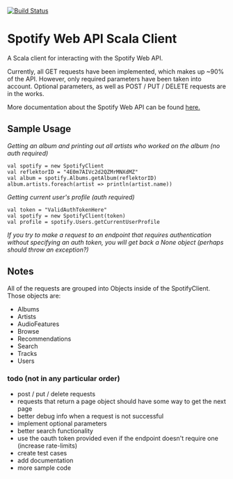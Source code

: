 [![Build Status](https://travis-ci.org/Jakeway/spotify-web-api-scala.svg?branch=master)](https://travis-ci.org/Jakeway/spotify-web-api-scala)

# Spotify Web API Scala Client 

A Scala client for interacting with the Spotify Web API.

Currently, all GET requests have been implemented, which makes up ~90% of the API. However, only required parameters have
been taken into account. Optional parameters, as well as POST / PUT / DELETE requests are in the works.

More documentation about the Spotify Web API can be found [here.](https://developer.spotify.com/web-api/)

## Sample Usage

_Getting an album and printing out all artists who worked on the album (no auth required)_
```
val spotify = new SpotifyClient
val reflektorID = "4E0m7AIVc2d2QZMrMNXdMZ"
val album = spotify.Albums.getAlbum(reflektorID)
album.artists.foreach(artist => println(artist.name))
```

_Getting current user's profile (auth required)_
```
val token = "ValidAuthTokenHere"
val spotify = new SpotifyClient(token)
val profile = spotify.Users.getCurrentUserProfile
```
_If you try to make a request to an endpoint that requires authentication without specifying an auth token, you will get back a None object (perhaps should throw an exception?)_

## Notes

All of the requests are grouped into Objects inside of the SpotifyClient. Those objects are:
* Albums
* Artists
* AudioFeatures
* Browse
* Recommendations
* Search
* Tracks
* Users

### todo (not in any particular order)
* post / put / delete requests
* requests that return a page object should have some way to get the next page
* better debug info when a request is not successful 
* implement optional parameters
* better search functionality
* use the oauth token provided even if the endpoint doesn't require one (increase rate-limits)
* create test cases
* add documentation
* more sample code